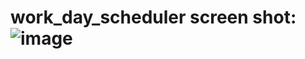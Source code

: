 # work_day_scheduler screen shot:![image](https://user-images.githubusercontent.com/95493312/148631334-6ff5f166-6a1d-4133-ac71-f8f8276c8e1e.png)

